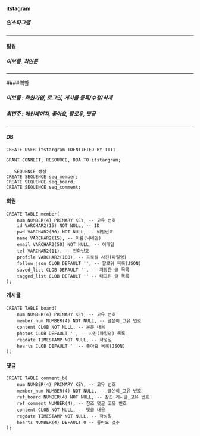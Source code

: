 #### itstagram
##### 인스타그램

***

#### 팀원
##### 이보름, 최민준

***

####역할
##### 이보름 : 회원가입, 로그인, 게시물 등록/수정/삭제
##### 최민준 : 메인페이지, 좋아요, 팔로우, 댓글

***

#### DB
```
CREATE USER itstargram IDENTIFIED BY 1111

GRANT CONNECT, RESOURCE, DBA TO itstargram;

-- SEQUENCE 생성
CREATE SEQUENCE seq_member;
CREATE SEQUENCE seq_board;
CREATE SEQUENCE seq_comment;
```

#### 회원
```
CREATE TABLE member(
	num NUMBER(4) PRIMARY KEY, -- 고유 번호
	id VARCHAR2(15) NOT NULL, -- ID
	pwd VARCHAR2(30) NOT NULL, -- 비밀번호
	name VARCHAR2(15), -- 이름(닉네임)
	email VARCHAR2(50) NOT NULL, -- 이메일
	tel VARCHAR2(11), -- 전화번호
	profile VARCHAR2(100), -- 프로필 사진(파일명)
	follow_json CLOB DEFAULT '', -- 팔로워 목록(JSON)
	saved_list CLOB DEFAULT '', -- 저장한 글 목록
	tagged_list CLOB DEFAULT '' -- 태그된 글 목록
);
```

#### 게시물
```
CREATE TABLE board(
	num NUMBER(4) PRIMARY KEY, -- 고유 번호
	member_num NUMBER(4) NOT NULL, -- 글쓴이_고유 번호
	content CLOB NOT NULL, -- 본문 내용
	photos CLOB DEFAULT '', -- 사진(파일명) 목록
	regdate TIMESTAMP NOT NULL, -- 작성일
	hearts CLOB DEFAULT '' -- 좋아요 목록(JSON)
);
```

#### 댓글
```
CREATE TABLE comment_b(
	num NUMBER(4) PRIMARY KEY, -- 고유 번호
	member_num NUMBER(4) NOT NULL, -- 글쓴이_고유 번호
	ref_board NUMBER(4) NOT NULL, -- 참조 게시글_고유 번호
	ref_comment NUMBER(4), -- 참조 댓글_고유 번호
	content CLOB NOT NULL, -- 댓글 내용
	regdate TIMESTAMP NOT NULL, -- 작성일
	hearts NUMBER(4) DEFAULT 0 -- 좋아요 갯수
);
```
